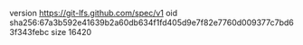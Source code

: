 version https://git-lfs.github.com/spec/v1
oid sha256:67a3b592e41639b2a60db634f1fd405d9e7f82e7760d009377c7bd63f343febc
size 16420
